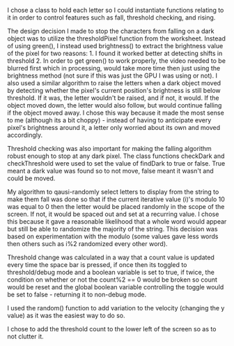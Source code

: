 
I chose a class to hold each letter so I could instantiate functions relating to it
in order to control features such as fall, threshold checking, and rising.

The design decision I made to stop the characters from falling on a dark object was to utilize the thresholdPixel
function from the worksheet. Instead of using green(), I instead used brightness() to extract the brightness
value of the pixel for two reasons:
      1. I found it worked better at detecting shifts in threshold
      2. In order to get green() to work properly, the video needed to be blurred first which in processing, would take
        more time then just using the brightness method (not sure if this was just the GPU I was using or not).
I also used a similar algorithm to raise the letters when a dark object moved by detecting whether the pixel's current
position's brightness is still below threshold. If it was, the letter wouldn't be raised, and if not, it would. If the object moved
down, the letter would also follow, but would continue falling if the object moved away. I chose this way because it made the most
sense to me (although its a bit choppy) - instead of having to anticipate every pixel's brightness around it, a letter only worried about its 
own and moved accordingly.

Threshold checking was also important for making the falling algorithm robust enough to stop at any dark pixel. The class functions checkDark
and checkThreshold were used to set the value of findDark to true or false. True meant a dark value was found so to not move, false meant it wasn't
and could be moved.

My algorithm to qausi-randomly select letters to display from the string to make them fall was done so that if the current
iterative value (i)'s modulo 10 was equal to 0 then the letter would be placed randomly in the scope of the screen.
If not, it would be spaced out and set at a recurring value. I chose this because it gave a reasonable likelihood that a whole word would appear
but still be able to randomize the majority of the string. This decision was based on experimentation with the modulo (some values gave less words
then others such as i%2 randomized every other word).

Threshold change was calculated in a way that a count value is updated every time the space bar is pressed, if once
then its toggled to threshold/debug mode and a boolean variable is set to true, if twice, the condition on whether or not the count%2 == 0 would be broken
so count would be reset and the global boolean variable controlling the toggle would be set to false - returning it to non-debug mode.

I used the random() function to add variation to the velocity (changing the y value) as it was the easiest way to do so.

I chose to add the threshold count to the lower left of the screen so as to not clutter it.
